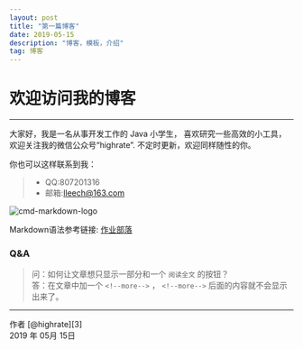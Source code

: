 ```yaml
---
layout: post
title: "第一篇博客"
date: 2019-05-15 
description: "博客，模板，介绍"
tag: 博客 
---   
```


# 欢迎访问我的博客

------
大家好，我是一名从事开发工作的 Java 小学生，
喜欢研究一些高效的小工具，欢迎关注我的微信公众号“highrate”.
不定时更新，欢迎同样随性的你。
<!--more-->
你也可以这样联系到我：
> * QQ:807201316
> * 邮箱:lleech@163.com

![cmd-markdown-logo](https://www.zybuluo.com/static/img/logo.png)

Markdown语法参考链接: [作业部落](https://www.zybuluo.com/mdeditor)
 

### Q&A

> 问：如何让文章想只显示一部分和一个 `阅读全文` 的按钮？       
> 答：在文章中加一个 `<!--more-->` ， `<!--more-->` 后面的内容就不会显示出来了。

------
作者 [@highrate][3]     
2019 年 05月 15日   

